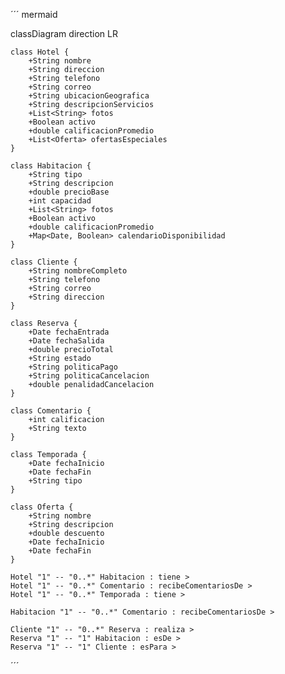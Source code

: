 ´´´
mermaid

classDiagram
    direction LR

    class Hotel {
        +String nombre
        +String direccion
        +String telefono
        +String correo
        +String ubicacionGeografica
        +String descripcionServicios
        +List<String> fotos
        +Boolean activo
        +double calificacionPromedio
        +List<Oferta> ofertasEspeciales
    }

    class Habitacion {
        +String tipo
        +String descripcion
        +double precioBase
        +int capacidad
        +List<String> fotos
        +Boolean activo
        +double calificacionPromedio
        +Map<Date, Boolean> calendarioDisponibilidad
    }

    class Cliente {
        +String nombreCompleto
        +String telefono
        +String correo
        +String direccion
    }

    class Reserva {
        +Date fechaEntrada
        +Date fechaSalida
        +double precioTotal
        +String estado
        +String politicaPago
        +String politicaCancelacion
        +double penalidadCancelacion
    }

    class Comentario {
        +int calificacion
        +String texto
    }

    class Temporada {
        +Date fechaInicio
        +Date fechaFin
        +String tipo
    }

    class Oferta {
        +String nombre
        +String descripcion
        +double descuento
        +Date fechaInicio
        +Date fechaFin
    }

    Hotel "1" -- "0..*" Habitacion : tiene >
    Hotel "1" -- "0..*" Comentario : recibeComentariosDe >
    Hotel "1" -- "0..*" Temporada : tiene >
    
    Habitacion "1" -- "0..*" Comentario : recibeComentariosDe >
    
    Cliente "1" -- "0..*" Reserva : realiza >
    Reserva "1" -- "1" Habitacion : esDe >
    Reserva "1" -- "1" Cliente : esPara >


´´´
